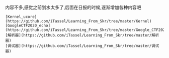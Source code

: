 内容不多,感觉之前划水太多了,后面在日报的时候,逐渐增加各种内容吧


	[Kernel_ucore](https://github.com/iTassel/Learning_From_Skr/tree/master/Kernel)  
	[GoogleCTF2020_echo](https://github.com/iTassel/Learning_From_Skr/tree/master/Google_CTF2020)  
	[解析器](https://github.com/iTassel/Learning_From_Skr/tree/master/解析器)  
	[调试器](https://github.com/iTassel/Learning_From_Skr/tree/master/调试器)  


